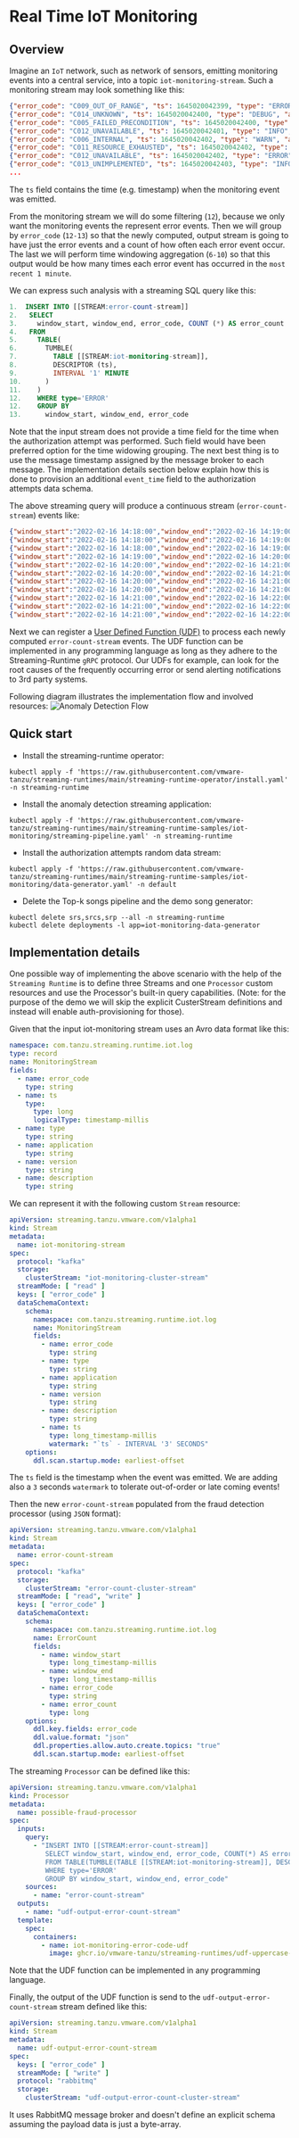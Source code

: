 # Real Time IoT Monitoring

## Overview

Imagine an `IoT` network, such as network of sensors, emitting monitoring events into a central service, into a topic `iot-monitoring-stream`.
Such a monitoring stream may look something like this:

```json
{"error_code": "C009_OUT_OF_RANGE", "ts": 1645020042399, "type": "ERROR", "application": "Hatity", "version": "1.16.4 ", "description": "Chuck Norris can binary search unsorted data."}
{"error_code": "C014_UNKNOWN", "ts": 1645020042400, "type": "DEBUG", "application": "Mat Lam Tam", "version": "5.0.9 ", "description": "Chuck Norris doesn't bug hunt, as that signifies a probability of failure. He goes bug killing."}
{"error_code": "C005_FAILED_PRECONDITION", "ts": 1645020042400, "type": "ERROR", "application": "Regrant", "version": "2.4.2 ", "description": "There is no Esc key on Chuck Norris' keyboard, because no one escapes Chuck Norris."}
{"error_code": "C012_UNAVAILABLE", "ts": 1645020042401, "type": "INFO", "application": "Zontrax", "version": "6.17.2 ", "description": "Chuck Norris does not use exceptions when programming. He has not been able to identify any of his code that is not exceptional."}
{"error_code": "C006_INTERNAL", "ts": 1645020042402, "type": "WARN", "application": "Vagram", "version": "5.9.3 ", "description": "Quantum cryptography does not work on Chuck Norris. When something is being observed by Chuck it stays in the same state until he's finished."}
{"error_code": "C011_RESOURCE_EXHAUSTED", "ts": 1645020042402, "type": "INFO", "application": "Cardguard", "version": "7.12.19 ", "description": "All browsers support the hex definitions #chuck and #norris for the colors black and blue."}
{"error_code": "C012_UNAVAILABLE", "ts": 1645020042402, "type": "ERROR", "application": "Zaam-Dox", "version": "3.12.18 ", "description": "Chuck Norris can use GOTO as much as he wants to. Telling him otherwise is considered harmful."}
{"error_code": "C013_UNIMPLEMENTED", "ts": 1645020042403, "type": "INFO", "application": "Aerified", "version": "3.16.11-SNAPSHOT", "description": "Chuck Norris's first program was kill -9."}
...
```

The `ts` field contains the time (e.g. timestamp) when the monitoring event was emitted. 

From the monitoring stream we will do some filtering (`12`), because we only want the monitoring events the represent error events.
Then we will group by `error_code` (`12-13`) so that the newly computed, output stream is going to have just the error events and a count of how often each error event occur.
The last we will perform time windowing aggregation (`6-10`) so that this output would be how many times each error event has occurred in the `most recent 1 minute`.

We can express such analysis with a streaming SQL query like this:

```sql
1.  INSERT INTO [[STREAM:error-count-stream]] 
2.   SELECT
3.     window_start, window_end, error_code, COUNT (*) AS error_count
4.   FROM
5.     TABLE(
6.       TUMBLE(
7.         TABLE [[STREAM:iot-monitoring-stream]],
8.         DESCRIPTOR (ts),
9.         INTERVAL '1' MINUTE
10.      )
11.    )
12.    WHERE type='ERROR'
12.    GROUP BY
13.      window_start, window_end, error_code
```

Note that the input stream does not provide a time field for the time when the authorization attempt was performed. 
Such field would have been preferred option for the time widowing grouping.
The next best thing is to use the message timestamp assigned by the message broker to each message.
The implementation details section below explain how this is done to provision an additional `event_time` field to the authorization attempts data schema.

The above streaming query will produce a continuous stream (`error-count-stream`) events like:

```json
{"window_start":"2022-02-16 14:18:00","window_end":"2022-02-16 14:19:00","error_code":"C007_INVALID_ARGUMENT","error_count":16}
{"window_start":"2022-02-16 14:18:00","window_end":"2022-02-16 14:19:00","error_code":"C011_RESOURCE_EXHAUSTED","error_count":28}
{"window_start":"2022-02-16 14:18:00","window_end":"2022-02-16 14:19:00","error_code":"C008_NOT_FOUND","error_count":28}
{"window_start":"2022-02-16 14:19:00","window_end":"2022-02-16 14:20:00","error_code":"C001_ABORTED","error_count":26}
{"window_start":"2022-02-16 14:20:00","window_end":"2022-02-16 14:21:00","error_code":"C012_UNAVAILABLE","error_count":32}
{"window_start":"2022-02-16 14:20:00","window_end":"2022-02-16 14:21:00","error_code":"C007_INVALID_ARGUMENT","error_count":31}
{"window_start":"2022-02-16 14:20:00","window_end":"2022-02-16 14:21:00","error_code":"C006_INTERNAL","error_count":28}
{"window_start":"2022-02-16 14:20:00","window_end":"2022-02-16 14:21:00","error_code":"C002_ALREADY_EXISTS","error_count":31}
{"window_start":"2022-02-16 14:21:00","window_end":"2022-02-16 14:22:00","error_code":"C005_FAILED_PRECONDITION","error_count":24}
{"window_start":"2022-02-16 14:21:00","window_end":"2022-02-16 14:22:00","error_code":"C002_ALREADY_EXISTS","error_count":20}
{"window_start":"2022-02-16 14:21:00","window_end":"2022-02-16 14:22:00","error_code":"C009_OUT_OF_RANGE","error_count":20}
```

Next we can register a [User Defined Function (UDF)](../../user-defined-functions) to process each newly computed `error-count-stream` events.
The UDF function can be implemented in any programming language as long as they adhere to the Streaming-Runtime `gRPC` protocol.
Our UDFs for example, can look for the root causes of the frequently occurring error or send alerting notifications to 3rd party systems.

Following diagram illustrates the implementation flow and involved resources:
![Anomaly Detection Flow](iot-monitoring-flow.jpg)

## Quick start

- Install the streaming-runtime operator:
```shell
kubectl apply -f 'https://raw.githubusercontent.com/vmware-tanzu/streaming-runtimes/main/streaming-runtime-operator/install.yaml' -n streaming-runtime
```

- Install the anomaly detection streaming application:
```shell
kubectl apply -f 'https://raw.githubusercontent.com/vmware-tanzu/streaming-runtimes/main/streaming-runtime-samples/iot-monitoring/streaming-pipeline.yaml' -n streaming-runtime
```

- Install the authorization attempts random data stream:
```shell
kubectl apply -f 'https://raw.githubusercontent.com/vmware-tanzu/streaming-runtimes/main/streaming-runtime-samples/iot-monitoring/data-generator.yaml' -n default
```

* Delete the Top-k songs pipeline and the demo song generator:
```shell
kubectl delete srs,srcs,srp --all -n streaming-runtime 
kubectl delete deployments -l app=iot-monitoring-data-generator
```

## Implementation details

One possible way of implementing the above scenario with the help of the `Streaming Runtime` is to define three Streams
and one `Processor` custom resources and use the Processor's built-in query capabilities.
(Note: for the purpose of the demo we will skip the explicit CusterStream definitions and instead will enable auth-provisioning for those).

Given that the input iot-monitoring stream uses an Avro data format like this:

```yaml
namespace: com.tanzu.streaming.runtime.iot.log
type: record
name: MonitoringStream
fields:
  - name: error_code
    type: string
  - name: ts
    type:
      type: long
      logicalType: timestamp-millis
  - name: type
    type: string
  - name: application
    type: string
  - name: version
    type: string
  - name: description
    type: string
```
We can represent it with the following custom `Stream` resource:
```yaml
apiVersion: streaming.tanzu.vmware.com/v1alpha1
kind: Stream
metadata:
  name: iot-monitoring-stream
spec:
  protocol: "kafka"
  storage:
    clusterStream: "iot-monitoring-cluster-stream"
  streamMode: [ "read" ]
  keys: [ "error_code" ]
  dataSchemaContext:
    schema:
      namespace: com.tanzu.streaming.runtime.iot.log
      name: MonitoringStream
      fields:
        - name: error_code
          type: string
        - name: type
          type: string
        - name: application
          type: string
        - name: version
          type: string
        - name: description
          type: string
        - name: ts
          type: long_timestamp-millis
          watermark: "`ts` - INTERVAL '3' SECONDS"
    options:
      ddl.scan.startup.mode: earliest-offset
```

The `ts` field is the timestamp when the event was emitted.
We are adding also a `3` seconds `watermark` to tolerate out-of-order or late coming events! 

Then the new `error-count-stream` populated from the fraud detection processor (using `JSON` format): 

```yaml
apiVersion: streaming.tanzu.vmware.com/v1alpha1
kind: Stream
metadata:
  name: error-count-stream
spec:
  protocol: "kafka"
  storage:
    clusterStream: "error-count-cluster-stream"
  streamMode: [ "read", "write" ]
  keys: [ "error_code" ]
  dataSchemaContext:
    schema:
      namespace: com.tanzu.streaming.runtime.iot.log
      name: ErrorCount
      fields:
        - name: window_start
          type: long_timestamp-millis
        - name: window_end
          type: long_timestamp-millis
        - name: error_code
          type: string
        - name: error_count
          type: long
    options:
      ddl.key.fields: error_code
      ddl.value.format: "json"
      ddl.properties.allow.auto.create.topics: "true"
      ddl.scan.startup.mode: earliest-offset
```

The streaming `Processor` can be defined like this: 

```yaml
apiVersion: streaming.tanzu.vmware.com/v1alpha1
kind: Processor
metadata:
  name: possible-fraud-processor
spec:
  inputs:
    query:
      - "INSERT INTO [[STREAM:error-count-stream]] 
         SELECT window_start, window_end, error_code, COUNT(*) AS error_count 
         FROM TABLE(TUMBLE(TABLE [[STREAM:iot-monitoring-stream]], DESCRIPTOR(ts), INTERVAL '1' MINUTE)) 
         WHERE type='ERROR' 
         GROUP BY window_start, window_end, error_code"
    sources:
      - name: "error-count-stream"
  outputs:
    - name: "udf-output-error-count-stream"
  template:
    spec:
      containers:
        - name: iot-monitoring-error-code-udf
          image: ghcr.io/vmware-tanzu/streaming-runtimes/udf-uppercase-go:0.1

```

Note that the UDF function can be implemented in any programming language.

Finally, the output of the UDF function is send to the `udf-output-error-count-stream` stream defined like this: 

```yaml
apiVersion: streaming.tanzu.vmware.com/v1alpha1
kind: Stream
metadata:
  name: udf-output-error-count-stream
spec:
  keys: [ "error_code" ]
  streamMode: [ "write" ]
  protocol: "rabbitmq"
  storage:
    clusterStream: "udf-output-error-count-cluster-stream"
```
It uses RabbitMQ message broker and doesn't define an explicit schema assuming the payload data is just a byte-array.

